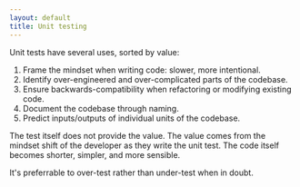 ```yaml
---
layout: default
title: Unit testing
---
```


Unit tests have several uses, sorted by value:

1. Frame the mindset when writing code: slower, more intentional.
2. Identify over-engineered and over-complicated parts of the codebase.
3. Ensure backwards-compatibility when refactoring or modifying existing code.
4. Document the codebase through naming.
5. Predict inputs/outputs of individual units of the codebase.

The test itself does not provide the value. The value comes from the mindset
shift of the developer as they write the unit test. The code itself becomes
shorter, simpler, and more sensible.

It's preferrable to over-test rather than under-test when in doubt.
